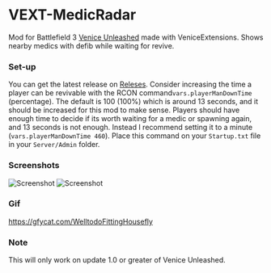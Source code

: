 # VEXT-MedicRadar
Mod for Battlefield 3 [Venice Unleashed](https://veniceunleashed.net/) made with VeniceExtensions. Shows nearby medics with defib while waiting for revive.
### Set-up

You can get the latest release on [Releses](https://github.com/FoolHen/MedicRadar/releases).
Consider increasing the time a player can be revivable with the RCON command``vars.playerManDownTime`` (percentage). The default is 100 (100%) which is around 13 seconds, and it should be increased for this mod to make sense. Players should have enough time to decide if its worth waiting for a medic or spawning again, and 13 seconds is not enough. Instead I recommend setting it to a minute (``vars.playerManDownTime 460``). Place this command on your ``Startup.txt`` file in your ``Server/Admin`` folder.

### Screenshots
![Screenshot](https://i.imgur.com/9ip5RBf.jpg)
![Screenshot](https://i.imgur.com/AM3jDtO.png) 
### Gif
https://gfycat.com/WelltodoFittingHousefly

### Note
This will only work on update 1.0 or greater of Venice Unleashed.
